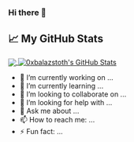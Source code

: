 ### Hi there 👋

## &#x1f4c8; My GitHub Stats

<a href="https://github.com/0xbalazstoth/0xbalazstoth">
  <img align="center" src="https://github-readme-stats.vercel.app/api/top-langs/?username=0xbalazstoth&title_color=000000&text_color=000000" />
</a>

<a href="https://github.com/0xbalazstoth/0xbalazstoth">
  <img align="center" src="https://github-readme-stats.vercel.app/api?username=0xbalazstoth&show_icons=true&line_height=27&count_private=true&title_color=000000&text_color=000000&icon_color=FAC051" alt="0xbalazstoth's GitHub Stats" />
</a>

<br>

- 🔭 I’m currently working on ...
- 🌱 I’m currently learning ...
- 👯 I’m looking to collaborate on ...
- 🤔 I’m looking for help with ...
- 💬 Ask me about ...
- 📫 How to reach me: ...
- ⚡ Fun fact: ...
